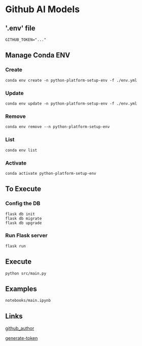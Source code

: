 # Github AI Models

## '.env' file

```
GITHUB_TOKEN="..."
```

## Manage Conda ENV

### Create

```
conda env create -n python-platform-setup-env -f ./env.yml
```

### Update

```
conda env update -n python-platform-setup-env -f ./env.yml
```

### Remove

```
conda env remove --n python-platform-setup-env
```

### List

```
conda env list
```

### Activate
```
conda activate python-platform-setup-env
```

## To Execute

### Config the DB

```
flask db init
flask db migrate
flask db upgrade
```

### Run Flask server

```
flask run
```


## Execute

```
python src/main.py
```

## Examples

```
notebooks/main.ipynb
```

## Links

[github_author](https://github.com/Diegoomal)

[generate-token](https://github.com/settings/tokens)